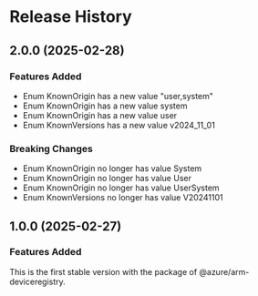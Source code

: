 # Release History
    
## 2.0.0 (2025-02-28)
    
### Features Added

  - Enum KnownOrigin has a new value "user,system"
  - Enum KnownOrigin has a new value system
  - Enum KnownOrigin has a new value user
  - Enum KnownVersions has a new value v2024_11_01

### Breaking Changes

  - Enum KnownOrigin no longer has value System
  - Enum KnownOrigin no longer has value User
  - Enum KnownOrigin no longer has value UserSystem
  - Enum KnownVersions no longer has value V20241101
    
    
## 1.0.0 (2025-02-27)

### Features Added

This is the first stable version with the package of @azure/arm-deviceregistry.
